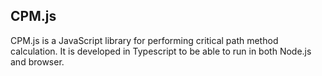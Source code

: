 ## CPM.js

CPM.js is a JavaScript library for performing critical path method calculation. It is developed in Typescript to be able to run in both Node.js and browser.
